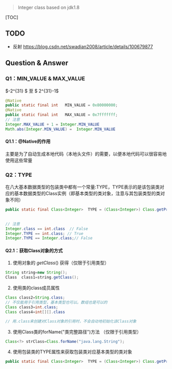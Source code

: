 > Integer class based on jdk1.8 

[TOC]

## TODO

- 反射 https://blog.csdn.net/swadian2008/article/details/100679877



## Question & Answer

### Q1：MIN_VALUE & MAX_VALUE

$-2^{31} $ 至 $ 2^{31}-1$

```java
@Native 
public static final int   MIN_VALUE = 0x80000000; 
@Native 
public static final int   MAX_VALUE = 0x7fffffff;
// 注意
Integer.MAX_VALUE + 1 = Integer.MIN_VALUE
Math.abs(Integer.MIN_VALUE) =  Integer.MIN_VALUE
```

#### Q1.1：@Native的作用

主要是为了自动生成本地代码（本地头文件）的需要，以便本地代码可以很容易地使用这些常量



### Q2：TYPE

在八大基本数据类型的包装类中都有一个常量:TYPE，TYPE表示的是该包装类对应的基本数据类型的Class实例（即基本类型的类对象，注意与其包装类型的类对象不同）

```java
public static final Class<Integer>  TYPE = (Class<Integer>) Class.getPrimitiveClass("int") // 返回虚拟机中的类对象
    
    
// 注意
Integer.class == int.class  // False
Integer.TYPE == int.class; // True
Integer.TYPE == Integer.class;// False
```

#### Q2.1：获取Class对象的方式

1. 使用对象的 *getClass*() 获得（仅限于引用类型）

```java
String string=new String();
Class  class1=string.getClass();
```

2. 使用类的class成员属性

```java
Class class2=String.class;
// 不仅能用于引用类型，基本类型也可以。数组也是可以的
Class class3=int.class;
Class class4=int[][].class

// 用.class来创建对Class对象的引用时，不会自动地初始化该Class对象
```

3. 使用Class类的forName("类完整路径")方法 （仅限于引用类型）

```java
Class<?> strClass=Class.forName("java.lang.String");
```

4. 使用包装类的TYPE属性来获取包装类对应基本类型的类对象

```java
public static final Class<Integer>  TYPE = (Class<Integer>) Class.getPrimitiveClass("int");
```

